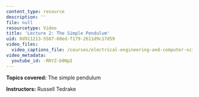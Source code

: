 ```yaml
---
content_type: resource
description: ''
file: null
resourcetype: Video
title: 'Lecture 2: The Simple Pendulum'
uid: 8d911213-5587-60ed-f179-2611d9c17d59
video_files:
  video_captions_file: /courses/electrical-engineering-and-computer-science/6-832-underactuated-robotics-spring-2009/video-lectures/lecture-2-the-simple-pendulum/-RRYZ-b9NpI.vtt
video_metadata:
  youtube_id: -RRYZ-b9NpI
---
```


**Topics covered:** The simple pendulum

**Instructors:** Russell Tedrake